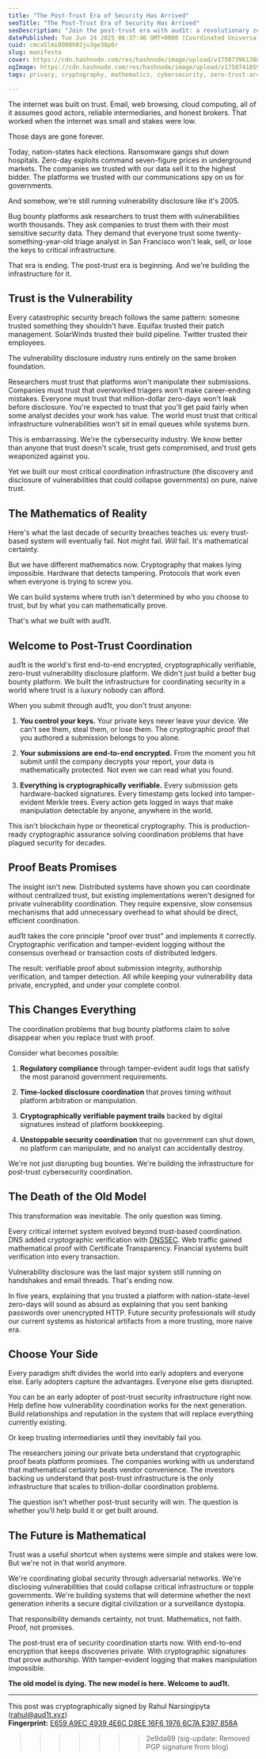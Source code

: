 ```yaml
---
title: "The Post-Trust Era of Security Has Arrived"
seoTitle: "The Post-Trust Era of Security Has Arrived"
seoDescription: "Join the post-trust era with aud1t: a revolutionary zero-trust platform for secure, cryptographic, and tamper-evident vulnerability disclosure"
datePublished: Tue Jun 24 2025 06:37:46 GMT+0000 (Coordinated Universal Time)
cuid: cmca5lmi0000h02ju3ge38p0r
slug: manifesto
cover: https://cdn.hashnode.com/res/hashnode/image/upload/v1750739613886/eb1b0db5-7faa-4f01-a683-ecf8764ebfae.png
ogImage: https://cdn.hashnode.com/res/hashnode/image/upload/v1750741059734/09fc8c79-1855-4efe-a2de-3b5c8d75b8c1.png
tags: privacy, cryptography, mathematics, cybersecurity, zero-trust-architecture

---
```


The internet was built on trust. Email, web browsing, cloud computing, all of it assumes good actors, reliable intermediaries, and honest brokers. That worked when the internet was small and stakes were low.

Those days are gone forever.

Today, nation-states hack elections. Ransomware gangs shut down hospitals. Zero-day exploits command seven-figure prices in underground markets. The companies we trusted with our data sell it to the highest bidder. The platforms we trusted with our communications spy on us for governments.

And somehow, we're still running vulnerability disclosure like it's 2005.

Bug bounty platforms ask researchers to trust them with vulnerabilities worth thousands. They ask companies to trust them with their most sensitive security data. They demand that everyone trust some twenty-something-year-old triage analyst in San Francisco won't leak, sell, or lose the keys to critical infrastructure.

That era is ending. The post-trust era is beginning. And we're building the infrastructure for it.

## Trust is the Vulnerability

Every catastrophic security breach follows the same pattern: someone trusted something they shouldn't have. Equifax trusted their patch management. SolarWinds trusted their build pipeline. Twitter trusted their employees.

The vulnerability disclosure industry runs entirely on the same broken foundation.

Researchers must trust that platforms won't manipulate their submissions. Companies must trust that overworked triagers won't make career-ending mistakes. Everyone must trust that million-dollar zero-days won't leak before disclosure. You're expected to trust that you'll get paid fairly when some analyst decides your work has value. The world must trust that critical infrastructure vulnerabilities won't sit in email queues while systems burn.

This is embarrassing. We're the cybersecurity industry. We know better than anyone that trust doesn't scale, trust gets compromised, and trust gets weaponized against you.

Yet we built our most critical coordination infrastructure (the discovery and disclosure of vulnerabilities that could collapse governments) on pure, naive trust.

## The Mathematics of Reality

Here's what the last decade of security breaches teaches us: every trust-based system will eventually fail. Not might fail. *Will* fail. It's mathematical certainty.

But we have different mathematics now. Cryptography that makes lying impossible. Hardware that detects tampering. Protocols that work even when everyone is trying to screw you.

We can build systems where truth isn't determined by who you choose to trust, but by what you can mathematically prove.

That's what we built with aud1t.

## Welcome to Post-Trust Coordination

aud1t is the world's first end-to-end encrypted, cryptographically verifiable, zero-trust vulnerability disclosure platform. We didn't just build a better bug bounty platform. We built the infrastructure for coordinating security in a world where trust is a luxury nobody can afford.

When you submit through aud1t, you don't trust anyone:

1. **You control your keys.** Your private keys never leave your device. We can't see them, steal them, or lose them. The cryptographic proof that you authored a submission belongs to you alone.
    
2. **Your submissions are end-to-end encrypted.** From the moment you hit submit until the company decrypts your report, your data is mathematically protected. Not even we can read what you found.
    
3. **Everything is cryptographically verifiable.** Every submission gets hardware-backed signatures. Every timestamp gets locked into tamper-evident Merkle trees. Every action gets logged in ways that make manipulation detectable by anyone, anywhere in the world.
    

This isn't blockchain hype or theoretical cryptography. This is production-ready cryptographic assurance solving coordination problems that have plagued security for decades.

## Proof Beats Promises

The insight isn't new. Distributed systems have shown you can coordinate without centralized trust, but existing implementations weren't designed for private vulnerability coordination. They require expensive, slow consensus mechanisms that add unnecessary overhead to what should be direct, efficient coordination.

aud1t takes the core principle "proof over trust" and implements it correctly. Cryptographic verification and tamper-evident logging without the consensus overhead or transaction costs of distributed ledgers.

The result: verifiable proof about submission integrity, authorship verification, and tamper detection. All while keeping your vulnerability data private, encrypted, and under your complete control.

## This Changes Everything

The coordination problems that bug bounty platforms claim to solve disappear when you replace trust with proof.

Consider what becomes possible:

1. **Regulatory compliance** through tamper-evident audit logs that satisfy the most paranoid government requirements.
    
2. **Time-locked disclosure coordination** that proves timing without platform arbitration or manipulation.
    
3. **Cryptographically verifiable payment trails** backed by digital signatures instead of platform bookkeeping.
    
4. **Unstoppable security coordination** that no government can shut down, no platform can manipulate, and no analyst can accidentally destroy.
    

We're not just disrupting bug bounties. We're building the infrastructure for post-trust cybersecurity coordination.

## The Death of the Old Model

This transformation was inevitable. The only question was timing.

Every critical internet system evolved beyond trust-based coordination. DNS added cryptographic verification with [DNSSEC](https://www.dnssec.net/). Web traffic gained mathematical proof with Certificate Transparency. Financial systems built verification into every transaction.

Vulnerability disclosure was the last major system still running on handshakes and email threads. That's ending now.

In five years, explaining that you trusted a platform with nation-state-level zero-days will sound as absurd as explaining that you sent banking passwords over unencrypted HTTP. Future security professionals will study our current systems as historical artifacts from a more trusting, more naive era.

## Choose Your Side

Every paradigm shift divides the world into early adopters and everyone else. Early adopters capture the advantages. Everyone else gets disrupted.

You can be an early adopter of post-trust security infrastructure right now. Help define how vulnerability coordination works for the next generation. Build relationships and reputation in the system that will replace everything currently existing.

Or keep trusting intermediaries until they inevitably fail you.

The researchers joining our private beta understand that cryptographic proof beats platform promises. The companies working with us understand that mathematical certainty beats vendor convenience. The investors backing us understand that post-trust infrastructure is the only infrastructure that scales to trillion-dollar coordination problems.

The question isn't whether post-trust security will win. The question is whether you'll help build it or get built around.

## The Future is Mathematical

Trust was a useful shortcut when systems were simple and stakes were low. But we're not in that world anymore.

We're coordinating global security through adversarial networks. We're disclosing vulnerabilities that could collapse critical infrastructure or topple governments. We're building systems that will determine whether the next generation inherits a secure digital civilization or a surveillance dystopia.

That responsibility demands certainty, not trust. Mathematics, not faith. Proof, not promises.

The post-trust era of security coordination starts now. With end-to-end encryption that keeps discoveries private. With cryptographic signatures that prove authorship. With tamper-evident logging that makes manipulation impossible.

**The old model is dying. The new model is here. Welcome to aud1t.**

---

This post was cryptographically signed by Rahul Narsingipyta ([rahul@aud1t.xyz](mailto:rahul@aud1t.xyz))  
**Fingerprint:** [E659 A9EC 4939 4E6C D8EE 16F6 1976 6C7A E397 858A](https://keys.openpgp.org/vks/v1/by-fingerprint/E659A9EC49394E6CD8EE16F619766C7AE397858A)
>>>>>>> 2e9da69 (sig-update: Removed PGP signature from blog)
